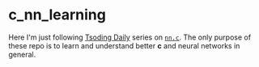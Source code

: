 # c_nn_learning
Here I'm just following [Tsoding Daily](https://www.youtube.com/@TsodingDaily) series on [`nn.c`](https://www.youtube.com/watch?v=PGSba51aRYU&list=PLpM-Dvs8t0VZPZKggcql-MmjaBdZKeDMw&ab_channel=TsodingDaily).
The only purpose of these repo is to learn and understand better **c** and neural networks in general.
